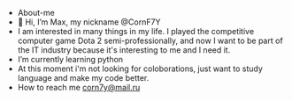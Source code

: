 + About-me
+ 👋 Hi, I’m Max, my nickname @CornF7Y
+ I am interested in many things in my life. I played the competitive computer game Dota 2 semi-professionally, and now I want to be part of the IT industry because it's interesting to me and I need it.
+ I’m currently learning python
+ At this moment i'm not looking for coloborations, just want to study language and make my code better.
+ How to reach me corn7y@mail.ru
